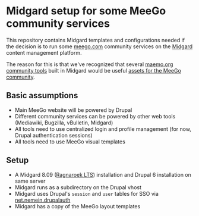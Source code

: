 Midgard setup for some MeeGo community services
===============================================

This repository contains Midgard templates and configurations needed if the decision is to run some [meego.com][1] community 
services on the [Midgard][2] content management platform.

The reason for this is that we've recognized that several [maemo.org community tools][3] built in Midgard would be useful 
[assets for the MeeGo community][4].

## Basic assumptions

* Main MeeGo website will be powered by Drupal
* Different community services can be powered by other web tools (Mediawiki, Bugzilla, vBulletin, Midgard)
* All tools need to use centralized login and profile management (for now, Drupal authentication sessions)
* All tools need to use MeeGo visual templates

## Setup

* A Midgard 8.09 ([Ragnaroek LTS][5]) installation and Drupal 6 installation on same server
* Midgard runs as a subdirectory on the Drupal vhost
* Midgard uses Drupal's `session` and `user` tables for SSO via [net.nemein.drupalauth][6]
* Midgard has a copy of the MeeGo layout templates

[1]: http://meego.com
[2]: http://www.midgard-project.org/midgard/
[3]: http://bergie.iki.fi/blog/maemo-s_community_involvement_infrastructure_is_what_meego_needs
[4]: http://wiki.meego.com/Maemo_and_Moblin_community_assets
[5]: http://bergie.iki.fi/blog/long-term_support_for_midgard-ragnaroek_is_here/
[6]: http://trac.midgard-project.org/browser/branches/ragnaroek/midcom/net.nemein.drupalauth
